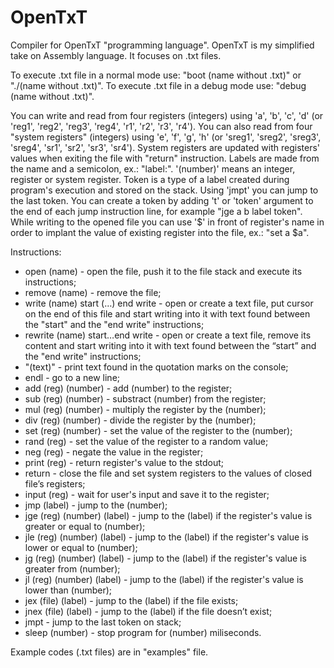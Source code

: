 # OpenTxT
Compiler for OpenTxT "programming language". OpenTxT is my simplified take on Assembly language. It focuses on .txt files.

To execute .txt file in a normal mode use: "boot (name without .txt)" or "./(name without .txt)".
To execute .txt file in a debug mode use: "debug (name without .txt)".

You can write and read from four registers (integers) using 'a', 'b', 'c', 'd' (or 'reg1', 'reg2', 'reg3', 'reg4', 'r1', 'r2', 'r3', 'r4').
You can also read from four "system registers" (integers) using 'e', 'f', 'g', 'h' (or 'sreg1', 'sreg2', 'sreg3', 'sreg4', 'sr1', 'sr2', 'sr3', 'sr4').
System registers are updated with registers' values when exiting the file with "return" instruction.
Labels are made from the name and a semicolon, ex.: "label:".
'(number)' means an integer, register or system register.
Token is a type of a label created during program's execution and stored on the stack. Using 'jmpt' you can jump to the last token. You can create a token by adding 't' or 'token' argument to the end of each jump instruction line, for example "jge a b label token".
While writing to the opened file you can use '$' in front of register's name in order to implant the value of existing register into the file, ex.: "set a $a".


Instructions:
- open (name) - open the file, push it to the file stack and execute its instructions;
- remove (name) - remove the file;
- write (name) start (…) end write - open or create a text file, put cursor on the end of this file and start writing into it with text found between the "start" and the "end write" instructions;
- rewrite (name) start…end write - open or create a text file, remove its content and start writing into it with text found between the “start” and the "end write" instructions;
- "(text)" - print text found in the quotation marks on the console;
- endl - go to a new line;
- add (reg) (number) - add (number) to the register;
- sub (reg) (number) - substract (number) from the register;
- mul (reg) (number) - multiply the register by the (number);
- div (reg) (number) - divide the register by the (number);
- set (reg) (number) - set the value of the register to the (number);
- rand (reg) - set the value of the register to a random value;
- neg (reg) - negate the value in the register;
- print (reg) - return register's value to the stdout;
- return - close the file and set system registers to the values of closed file’s registers;
- input (reg) - wait for user's input and save it to the register;
- jmp (label) - jump to the (number);
- jge (reg) (number) (label) - jump to the (label) if the register's value is greater or equal to (number);
- jle (reg) (number) (label) - jump to the (label) if the register's value is lower or equal to (number);
- jg (reg) (number) (label) - jump to the (label) if the register's value is greater from (number);
- jl (reg) (number) (label) - jump to the (label) if the register's value is lower than (number);
- jex (file) (label) - jump to the (label) if the file exists;
- jnex (file) (label) - jump to the (label) if the file doesn’t exist;
- jmpt - jump to the last token on stack;
- sleep (number) - stop program for (number) miliseconds.
  

  
Example codes (.txt files) are in "examples" file.
